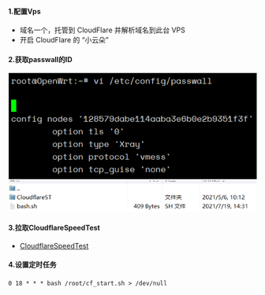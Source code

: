 #### 1.配置Vps
- 域名一个，托管到 CloudFlare 并解析域名到此台 VPS 
- 开启 CloudFlare 的 “小云朵”

#### 2.获取passwall的ID
![image](https://github.com/wander555/passwall_cloudflare_plus/blob/main/QQ%E6%88%AA%E5%9B%BE20210719152908.png)
![image](https://github.com/wander555/passwall_cloudflare_plus/blob/main/QQ%E6%88%AA%E5%9B%BE20210719153052.png)


#### 3.拉取CloudflareSpeedTest
 - [CloudflareSpeedTest](https://github.com/XIU2/CloudflareSpeedTest)

#### 4.设置定时任务
`0 18 * * * bash /root/cf_start.sh > /dev/null`
 
 
